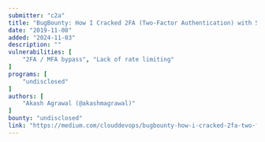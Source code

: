 ```yaml
---
submitter: "c2a"
title: "BugBounty: How I Cracked 2FA (Two-Factor Authentication) with Simple Factor Brute-force !!! 😎"
date: "2019-11-08"
added: "2024-11-03"
description: ""
vulnerabilities: [
    "2FA / MFA bypass", "Lack of rate limiting"
]
programs: [
    "undisclosed"
]
authors: [
    "Akash Agrawal (@akashmagrawal)"
]
bounty: "undisclosed"
link: "https://medium.com/clouddevops/bugbounty-how-i-cracked-2fa-two-factor-authentication-with-simple-factor-brute-force-a1c0f3a2f1b4"
---
```




